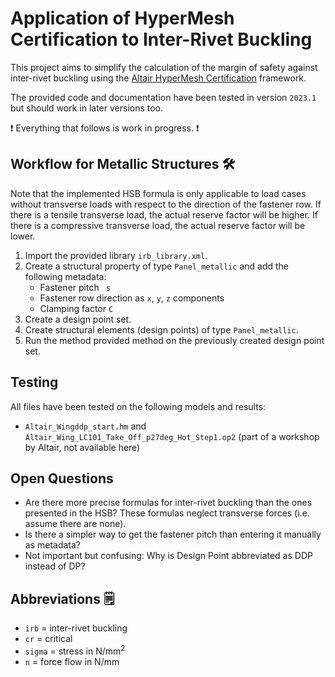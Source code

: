 # Application of HyperMesh Certification to Inter-Rivet Buckling

This project aims to simplify the calculation of the margin of safety against inter-rivet buckling using the [Altair HyperMesh Certification](https://2023.help.altair.com/2023.1/hwdesktop/hwx/topics/pre_processing/aerospace/certification_unity_c.htm) framework.

The provided code and documentation have been tested in version `2023.1` but should work in later versions too.

:exclamation: Everything that follows is work in progress. :exclamation:

## Workflow for Metallic Structures :hammer_and_wrench:

Note that the implemented HSB formula is only applicable to load cases without transverse loads with respect to the direction of the fastener row. If there is a tensile transverse load, the actual 
reserve factor will be higher. If there is a compressive transverse load, the actual reserve factor will be lower.

1. Import the provided library `irb_library.xml`.
2. Create a structural property of type `Panel_metallic` and add the following metadata:
   - Fastener pitch ` s`
   - Fastener row direction as `x`, `y`, `z` components
   - Clamping factor `C`
3. Create a design point set.
4. Create structural elements (design points) of type `Panel_metallic`.
5. Run the method provided method on the previously created design point set.

## Testing

All files have been tested on the following models and results:
- `Altair_Wingddp_start.hm` and `Altair_Wing_LC101_Take_Off_p27deg_Hot_Step1.op2` (part of a workshop by Altair, not available here)

## Open Questions

- Are there more precise formulas for inter-rivet buckling than the ones presented in the HSB? These formulas neglect transverse forces (i.e. assume there are none).
- Is there a simpler way to get the fastener pitch than entering it manually as metadata?
- Not important but confusing: Why is Design Point abbreviated as DDP instead of DP?

## Abbreviations :spiral_notepad:
- `irb` = inter-rivet buckling
- `cr` = critical
- `sigma` = stress in N/mm<sup>2<sup/>
- `n` = force flow in N/mm